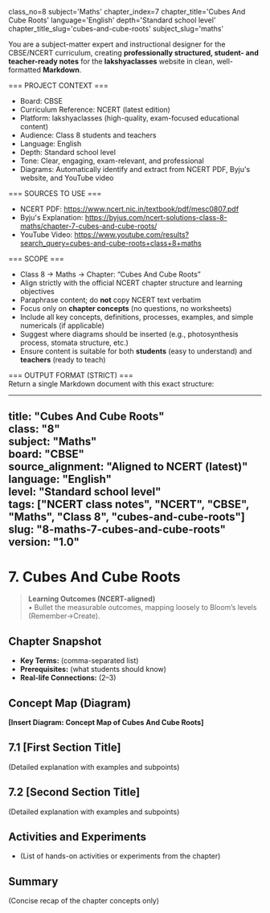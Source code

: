 class_no=8
subject='Maths'
chapter_index=7
chapter_title='Cubes And Cube Roots'
language='English'
depth='Standard school level'
chapter_title_slug='cubes-and-cube-roots'
subject_slug='maths'

You are a subject-matter expert and instructional designer for the CBSE/NCERT curriculum, creating **professionally structured, student- and teacher-ready notes** for the **lakshyaclasses** website in clean, well-formatted **Markdown**.

=== PROJECT CONTEXT ===  
- Board: CBSE  
- Curriculum Reference: NCERT (latest edition)  
- Platform: lakshyaclasses (high-quality, exam-focused educational content)  
- Audience: Class 8 students and teachers  
- Language: English  
- Depth: Standard school level  
- Tone: Clear, engaging, exam-relevant, and professional  
- Diagrams: Automatically identify and extract from NCERT PDF, Byju's website, and YouTube video

=== SOURCES TO USE ===  
- NCERT PDF: https://www.ncert.nic.in/textbook/pdf/mesc0807.pdf  
- Byju's Explanation: https://byjus.com/ncert-solutions-class-8-maths/chapter-7-cubes-and-cube-roots/  
- YouTube Video: https://www.youtube.com/results?search_query=cubes-and-cube-roots+class+8+maths

=== SCOPE ===  
- Class 8 → Maths → Chapter: “Cubes And Cube Roots”  
- Align strictly with the official NCERT chapter structure and learning objectives  
- Paraphrase content; do **not** copy NCERT text verbatim  
- Focus only on **chapter concepts** (no questions, no worksheets)  
- Include all key concepts, definitions, processes, examples, and simple numericals (if applicable)  
- Suggest where diagrams should be inserted (e.g., photosynthesis process, stomata structure, etc.)  
- Ensure content is suitable for both **students** (easy to understand) and **teachers** (ready to teach)

=== OUTPUT FORMAT (STRICT) ===  
Return a single Markdown document with this exact structure:

---
title: "Cubes And Cube Roots"  
class: "8"  
subject: "Maths"  
board: "CBSE"  
source_alignment: "Aligned to NCERT (latest)"  
language: "English"  
level: "Standard school level"  
tags: ["NCERT class notes", "NCERT", "CBSE", "Maths", "Class 8", "cubes-and-cube-roots"]  
slug: "8-maths-7-cubes-and-cube-roots"  
version: "1.0"  
---

# 7. Cubes And Cube Roots

> **Learning Outcomes (NCERT-aligned)**  
> • Bullet the measurable outcomes, mapping loosely to Bloom’s levels (Remember→Create).

## Chapter Snapshot  
- **Key Terms:** (comma-separated list)  
- **Prerequisites:** (what students should know)  
- **Real-life Connections:** (2–3)

## Concept Map (Diagram)  
<!-- Diagram will be extracted from sources. Placeholder below. -->  
**[Insert Diagram: Concept Map of Cubes And Cube Roots]**

## 7.1 [First Section Title]  
(Detailed explanation with examples and subpoints)

## 7.2 [Second Section Title]  
(Detailed explanation with examples and subpoints)

## Activities and Experiments  
- (List of hands-on activities or experiments from the chapter)

## Summary  
(Concise recap of the chapter concepts only)
